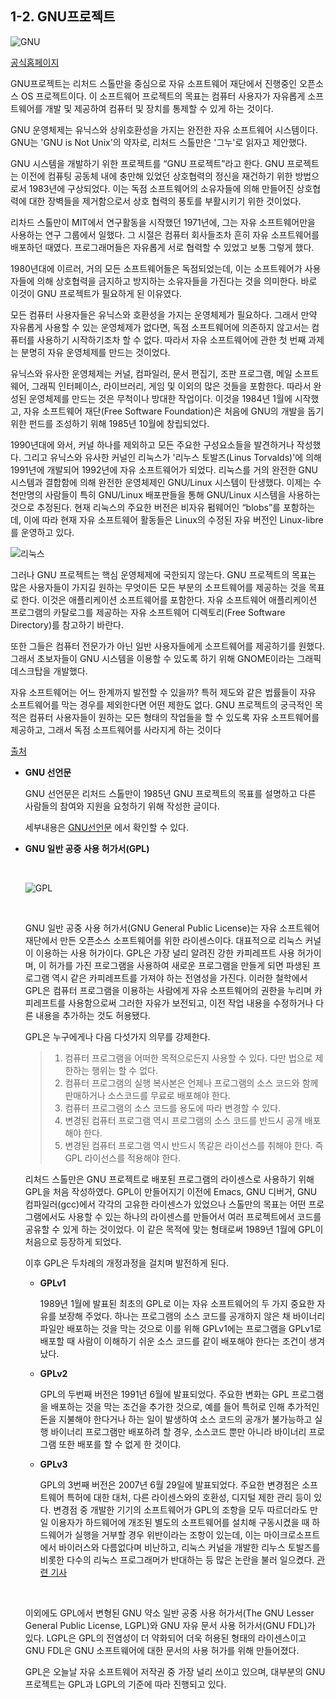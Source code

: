 ## 1-2. GNU프로젝트

![GNU](https://cdn.namuwikiusercontent.com/storage/3a7dcedb2f3410dfa71d92de9fff7ad7dfd2f75f144dda0dfc170610aafc28f5aacf0ee26247897d654cf5e8d237abfbcaf848b78655fd987835b4c4dc03c448717c1b4c02e58dfdfc3543c9ad322635?e=1514849916&k=uAXXvVFgteV5baNKLeH8Hg)

[공식홈페이지](https://www.gnu.org/)

GNU프로젝트는 리처드 스톨만을 중심으로 자유 소프트웨어 재단에서 진행중인 오픈소스 OS 프로젝트이다. 이 소프트웨어 프로젝트의 목표는 컴퓨터 사용자가 자유롭게 소프트웨어를 개발 및 제공하여 컴퓨터 및 장치를 통제할 수 있게 하는 것이다.

GNU 운영체제는 유닉스와 상위호환성을 가지는 완전한 자유 소프트웨어 시스템이다. GNU는 'GNU is Not Unix'의 약자로, 리처드 스톨만은 '그누'로 읽자고 제안했다. 

GNU 시스템을 개발하기 위한 프로젝트를 “GNU 프로젝트”라고 한다. GNU 프로젝트는 이전에 컴퓨팅 공동체 내에 충만해 있었던 상호협력의 정신을 재건하기 위한 방법으로서 1983년에 구상되었다. 이는 독점 소프트웨어의 소유자들에 의해 만들어진 상호협력에 대한 장벽들을 제거함으로서 상호 협력의 풍토를 부활시키기 위한 것이었다.

  리차드 스톨만이 MIT에서 연구활동을 시작했던 1971년에, 그는 자유 소프트웨어만을 사용하는 연구 그룹에서 일했다. 그 시절은 컴퓨터 회사들조차 흔히 자유 소프트웨어를 배포하던 때였다. 프로그래머들은 자유롭게 서로 협력할 수 있었고 보통 그렇게 했다.

  1980년대에 이르러, 거의 모든 소프트웨어들은 독점되었는데, 이는 소프트웨어가 사용자들에 의해 상호협력을 금지하고 방지하는 소유자들을 가진다는 것을 의미한다. 바로 이것이 GNU 프로젝트가 필요하게 된 이유였다.

모든 컴퓨터 사용자들은 유닉스와 호환성을 가지는 운영체제가 필요하다. 그래서 만약 자유롭게 사용할 수 있는 운영체제가 없다면, 독점 소프트웨어에 의존하지 않고서는 컴퓨터를 사용하기 시작하기조차 할 수 없다. 따라서 자유 소프트웨어에 관한 첫 번째 과제는 분명히 자유 운영체제를 만드는 것이었다.

  유닉스와 유사한 운영체제는 커널, 컴파일러, 문서 편집기, 조판 프로그램, 메일 소프트웨어, 그래픽 인터페이스, 라이브러리, 게임 및 이외의 많은 것들을 포함한다. 따라서 완성된 운영체제를 만드는 것은 무척이나 방대한 작업이다. 이것을 1984년 1월에 시작했고, 자유 소프트웨어 재단(Free Software Foundation)은 처음에 GNU의 개발을 돕기 위한 펀드를 조성하기 위해 1985년 10월에 창립되었다.

  1990년대에 와서, 커널 하나를 제외하고 모든 주요한 구성요소들을 발견하거나 작성했다. 그리고 유닉스와 유사한 커널인 리눅스가 '리누스 토발즈(Linus Torvalds)'에 의해 1991년에 개발되어 1992년에 자유 소프트웨어가 되었다. 리눅스를 거의 완전한 GNU 시스템과 결합함에 의해 완전한 운영체제인 GNU/Linux 시스템이 탄생했다. 이제는 수천만명의 사람들이 특히 GNU/Linux 배포판들을 통해 GNU/Linux 시스템을 사용하는 것으로 추정된다. 현재 리눅스의 주요한 버전은 비자유 펌웨어인 “blobs”를 포함하는데, 이에 따라 현재 자유 소프트웨어 활동들은 Linux의 수정된 자유 버전인 Linux-libre를 운영하고 있다.

![리눅스](http://cfile21.uf.tistory.com/image/2427CD4C5224B3FC3377A0)

  

 그러나 GNU 프로젝트는 핵심 운영체제에 국한되지 않는다. GNU 프로젝트의 목표는 많은 사용자들이 가지길 원하는 무엇이든 모든 부분의 소프트웨어를 제공하는 것을 목표로 한다. 이것은 애플리케이션 소프트웨어를 포함한다. 자유 소프트웨어 애플리케이션 프로그램의 카탈로그를 제공하는 자유 소프트웨어 디렉토리(Free Software Directory)를 참고하기 바란다.

  또한 그들은 컴퓨터 전문가가 아닌 일반 사용자들에게 소프트웨어를 제공하기를 원했다. 그래서 초보자들이 GNU 시스템을 이용할 수 있도록 하기 위해 GNOME이라는 그래픽 데스크탑을 개발했다.

자유 소프트웨어는 어느 한계까지 발전할 수 있을까? 특허 제도와 같은 법률들이 자유 소프트웨어를 막는 경우를 제외한다면 어떤 제한도 없다. GNU 프로젝트의 궁극적인 목적은 컴퓨터 사용자들이 원하는 모든 형태의 작업들을 할 수 있도록 자유 소프트웨어를 제공하고, 그래서 독점 소프트웨어를 사라지게 하는 것이다

[출처](https://www.gnu.org/gnu/gnu-history.en.html)





* **GNU 선언문**

  GNU 선언문은 리처드 스톨만이 1985년 GNU 프로젝트의 목표를 설명하고 다른 사람들의 참여와 지원을 요청하기 위해 작성한 글이다.

  세부내용은 [GNU선언문](https://www.gnu.org/gnu/thegnuproject.html) 에서 확인할 수 있다.



* **GNU 일반 공중 사용 허가서(GPL)**

  ​

  ![GPL](https://ipmetrix.files.wordpress.com/2014/06/gpl.png)

  ​

  GNU 일반 공중 사용 허가서(GNU General Public License)는 자유 소프트웨어 재단에서 만든 오픈소스 소프트웨어를 위한 라이센스이다. 대표적으로 리눅스 커널이 이용하는 사용 허가이다. GPL은 가장 널리 알려진 강한 카피레프트 사용 허가이며, 이 허가를 가진 프로그램을 사용하여 새로운 프로그램을 만들게 되면 파생된 프로그램 역시 같은 카피레프트를 가져야 하는 전염성을 가진다. 이러한 철학에서 GPL은 컴퓨터 프로그램을 이용하는 사람에게 자유 소프트웨어의 권한을 누리며 카피레프트를 사용함으로써 그러한 자유가 보전되고, 이전 작업 내용을 수정하거나 다른 내용을 추가하는 것도 허용됐다. 

  GPL은 누구에게나 다음 다섯가지 의무를 강제한다.

  > 1. 컴퓨터 프로그램을 어떠한 목적으로든지 사용할 수 있다. 다만 법으로 제한하는 행위는 할 수 없다.
  > 2. 컴퓨터 프로그램의 실행 복사본은 언제나 프로그램의 소스 코드와 함께 판매하거나 소스코드를 무료로 배포해야 한다.
  > 3. 컴퓨터 프로그램의 소스 코드를 용도에 따라 변경할 수 있다.
  > 4. 변경된 컴퓨터 프로그램 역시 프로그램의 소스 코드를 반드시 공개 배포해야 한다.
  > 5. 변경된 컴퓨터 프로그램 역시 반드시 똑같은 라이선스를 취해야 한다. 즉 GPL 라이선스를 적용해야 한다.

  리처드 스톨만은 GNU 프로젝트로 배포된 프로그램의 라이센스로 사용하기 위해 GPL을 처음 작성하였다. GPL이 만들어지기 이전에 Emacs, GNU 디버거, GNU 컴파일러(gcc)에서 각각의 고유한 라이센스가 있었으나 스톨만의 목표는 어떤 프로그램에서도 사용할 수 있는 하나의 라이센스를 만들어서 여러 프로젝트에서 코드를 공유할 수 있게 하는 것이었다. 이 같은 목적에 맞는 형태로써 1989년 1월에 GPL이 처음으로 등장하게 되었다.

  이후 GPL은 두차례의 개정과정을 걸치며 발전하게 된다.

  * **GPLv1**

    1989년 1월에 발표된 최초의 GPL로 이는 자유 소프트웨어의 두 가지 중요한 자유를 보장해 주었다. 하나는 프로그램의 소스 코드를 공개하지 않은 채 바이너리 파일만 배포하는 것을 막는 것으로 이를 위해 GPLv1에는 프로그램을 GPLv1로 배포할 때 사람이 이해하기 쉬운 소스 코드를 같이 배포해야 한다는 조건이 생겨났다.

  * **GPLv2**

    GPL의 두번째 버전은 1991년 6월에 발표되었다. 주요한 변화는 GPL 프로그램을 배포하는 것을 막는 조건을 추가한 것으로, 예를 들어 특허로 인해 추가적인 돈을 지불해야 한다거나 하는 일이 발생하여 소스 코드의 공개가 불가능하고 실행 바이너리 프로그램만 배포하려 할 경우, 소스코드 뿐만 아니라 바이너리 프로그램 또한 배포를 할 수 없게 한 것이댜.

  * **GPLv3**

    GPL의 3번째 버전은 2007년 6월 29일에 발표되었다. 주요한 변경점은 소프트웨어 특허에 대한 대처, 다른 라이센스와의 호환성, 디지털 제한 관리 등이 있다. 변경점 중 개발한 기기의 소프트웨어가 GPL의 조항을 모두 따르더라도 만일 이용자가 하드웨어에 개조된 별도의 소프트웨어를 설치해 구동시켰을 때 하드웨어가 실행을 거부할 경우 위반이라는 조항이 있는데, 이는 마이크로소프트에서 바이러스와 다름없다며 비난하고, 리눅스 커널을 개발한 리누스 토발즈를 비롯한 다수의 리눅스 프로그래머가 반대하는 등 많은 논란을 불러 일으켰다. [관련 기사](http://news.naver.com/main/read.nhn?mode=LSD&mid=sec&sid1=105&oid=092&aid=0000009870)

  ​

  이외에도 GPL에서 변형된 GNU 약소 일반 공중 사용 허가서(The GNU Lesser General Public License, LGPL)와 GNU 자유 문서 사용 허가서(GNU FDL)가 있다. LGPL은 GPL의 전염성이 더 약화되어 더욱 허용된 형태의 라이센스이고 GNU FDL은 GNU 소프트웨어에 대한 문서의 사용 허가를 위해 만들어졌다.

  GPL은 오늘날 자유 소프트웨어 저작권 중 가장 널리 쓰이고 있으며, 대부분의 GNU 프로젝트는 GPL과 LGPL의 기준에 따라 진행되고 있다.